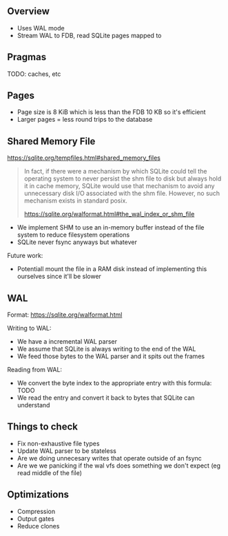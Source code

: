 ## Overview

- Uses WAL mode
- Stream WAL to FDB, read SQLite pages mapped to 

## Pragmas

TODO: caches, etc

## Pages

- Page size is 8 KiB which is less than the FDB 10 KB so it's efficient
- Larger pages = less round trips to the database

## Shared Memory File

https://sqlite.org/tempfiles.html#shared_memory_files

> In fact, if there were a mechanism by which SQLite could tell the operating system to never persist the shm file to disk but always hold it in cache memory, SQLite would use that mechanism to avoid any unnecessary disk I/O associated with the shm file. However, no such mechanism exists in standard posix.
>
> https://sqlite.org/walformat.html#the_wal_index_or_shm_file

- We implement SHM to use an in-memory buffer instead of the file system to reduce filesystem operations
- SQLite never fsync anyways but whatever

Future work:

- Potentiall mount the file in a RAM disk instead of implementing this ourselves since it'll be slower

## WAL

Format: https://sqlite.org/walformat.html

Writing to WAL:

- We have a incremental WAL parser
- We assume that SQLite is always writing to the end of the WAL
- We feed those bytes to the WAL parser and it spits out the frames

Reading from WAL:

- We convert the byte index to the appropriate entry with this formula: TODO
- We read the entry and convert it back to bytes that SQLite can understand

## Things to check

- Fix non-exhaustive file types
- Update WAL parser to be stateless
- Are we doing unnecesary writes that operate outside of an fsync
- Are we we panicking if the wal vfs does something we don't expect (eg read middle of the file)

## Optimizations

- Compression
- Output gates
- Reduce clones

